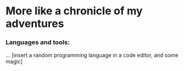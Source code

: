 # More like a chronicle of my adventures
### Languages and tools: 
... [insert a random programming language in a code editor, and some magic]


